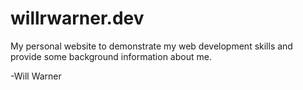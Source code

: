 # willrwarner.dev

My personal website to demonstrate my web development skills and provide some background information about me.

-Will Warner
